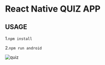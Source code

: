 # React Native QUIZ APP

## USAGE

1.`npm install`

2.`npm run android`

![quiz](https://user-images.githubusercontent.com/25673946/90172540-11693b80-dd9b-11ea-86d9-c8a3d2996eff.png)
